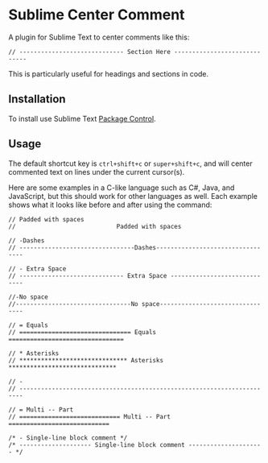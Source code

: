 # Sublime Center Comment

A plugin for Sublime Text to center comments like this:

    // ----------------------------- Section Here -----------------------------


This is particularly useful for headings and sections in code.


## Installation

To install use Sublime Text [Package Control](https://sublime.wbond.net/).


## Usage

The default shortcut key is `ctrl+shift+c` or `super+shift+c`, and will center commented text on lines under the current cursor(s).

Here are some examples in a C-like language such as C#, Java, and JavaScript, but this should work for other languages as well. Each example shows what it looks like before and after using the command:

    // Padded with spaces
    //                            Padded with spaces

    // -Dashes
    // --------------------------------Dashes---------------------------------

    // - Extra Space
    // ----------------------------- Extra Space -----------------------------

    //-No space
    //--------------------------------No space--------------------------------

    // = Equals
    // =============================== Equals ================================

    // * Asterisks
    // ****************************** Asterisks ******************************

    // -
    // -----------------------------------------------------------------------

    // = Multi -- Part
    // ============================ Multi -- Part ============================

    /* - Single-line block comment */
    /* -------------------- Single-line block comment --------------------- */



